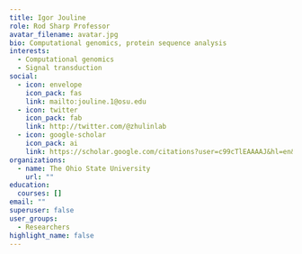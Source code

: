 ```yaml
---
title: Igor Jouline
role: Rod Sharp Professor
avatar_filename: avatar.jpg
bio: Computational genomics, protein sequence analysis
interests:
  - Computational genomics
  - Signal transduction
social:
  - icon: envelope
    icon_pack: fas
    link: mailto:jouline.1@osu.edu
  - icon: twitter
    icon_pack: fab
    link: http://twitter.com/@zhulinlab
  - icon: google-scholar
    icon_pack: ai
    link: https://scholar.google.com/citations?user=c99cTlEAAAAJ&hl=en&oi=sra
organizations:
  - name: The Ohio State University
    url: ""
education:
  courses: []
email: ""
superuser: false
user_groups:
  - Researchers
highlight_name: false
---
```

